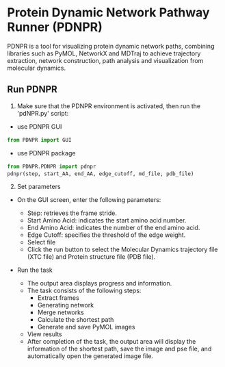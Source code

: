 # Protein Dynamic Network Pathway Runner (PDNPR)

PDNPR is a tool for visualizing protein dynamic network paths, combining libraries such as PyMOL, NetworkX and MDTraj to achieve trajectory extraction, network construction, path analysis and visualization from molecular dynamics.

<!-- ## Code get
```sh
git clone https://github.com/Spencer-JRWang/PDNPR
```

## Environment configuration

### Dependency package
Create and configure the required environment using Conda.


### Create Conda environment:
- Build environment
```sh
conda env create -f environment.yml
```

- Activate environment
```sh
conda activate PDNPR -->
<!-- ``` -->

## Run PDNPR
1. Make sure that the PDNPR environment is activated, then run the 'pdNPR.py' script:

- use PDNPR GUI
```python
from PDNPR import GUI
```

- use PDNPR package
```python
from PDNPR.PDNPR import pdnpr
pdnpr(step, start_AA, end_AA, edge_cutoff, md_file, pdb_file)
```

2. Set parameters
- On the GUI screen, enter the following parameters:
  - Step: retrieves the frame stride.
  - Start Amino Acid: indicates the start amino acid number.
  - End Amino Acid: indicates the number of the end amino acid.
  - Edge Cutoff: specifies the threshold of the edge weight.
  - Select file
  - Click the run button to select the Molecular Dynamics trajectory file (XTC file) and Protein structure file (PDB file).

- Run the task
  - The output area displays progress and information. 
  - The task consists of the following steps:
    - Extract frames
    - Generating network
    - Merge networks
    - Calculate the shortest path
    - Generate and save PyMOL images
  - View results
  - After completion of the task, the output area will display the information of the shortest path, save the image and pse file, and automatically open the generated image file.

<!-- ## Running example
## GUI
<p align="center">
  <img src="https://github.com/Spencer-JRWang/PDNPR/blob/main/Example/Output/run.png" alt="Figure_run" width="300" />
</p>

### Shortest route
```txt
shortest route: 915 -> 936 -> 935 -> 809 -> 808 -> 840 -> 841 -> 709 -> 708 -> 747 -> 743 -> 88
```

### PyMoL Figure
<p align="center">
  <img src="Example/Output/pymol_fig.png" alt="Figure_mol" width="500" />
</p>

## package
```python
from PDNPR import pdnpr
pdnpr(step, start_AA, end_AA, edge_cutoff, md_file, pdb_file)
``` -->
